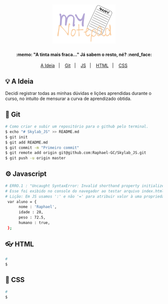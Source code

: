 <h1 align="center">
    <img alt="MyNotepadLogo" title="#MyNotepad" src=".github/mynotepad.svg" width="200px" />
</h1>

<h4 align="center"> 
  :memo: "A tinta mais fraca..." Já sabem o resto, né? :nerd_face:
</h4>

<p align="center">
  <a href="#-bulb-a-ideia">A Ideia</a>&nbsp;&nbsp;&nbsp;|&nbsp;&nbsp;&nbsp;
  <a href="#-ballon-git">Git</a>&nbsp;&nbsp;&nbsp;|&nbsp;&nbsp;&nbsp;
  <a href="#-gear-javascript">JS</a>&nbsp;&nbsp;&nbsp;|&nbsp;&nbsp;&nbsp;
  <a href="#-eyeglasses-html">HTML</a>&nbsp;&nbsp;&nbsp;|&nbsp;&nbsp;&nbsp;
  <a href="#-art-css">CSS</a>
</p>

## 💡 A Ideia

Decidi registrar todas as minhas dúvidas e lições aprendidas durante o curso, no intuito de mensurar a curva de aprendizado obtida.

## 🎈 Git

```bash
# Como criar e subir um repositório para o github pelo terminal.
$ echo "# Skylab_JS" >> README.md
$ git init
$ git add README.md
$ git commit -m "Primeiro commit"
$ git remote add origin git@github.com:Raphael-GC/Skylab_JS.git
$ git push -u origin master
```

## ⚙️ Javascript

```bash
# ERRO.1 : "Uncaught SyntaxError: Invalid shorthand property initializer"
# Esse foi exibido no console do navegador ao testar arquivo index.html 
# Lição: Em JS usamos ':' e não '=' para atribuir valor à uma propriedade de objeto; e finalizamos a linha com ',' ao #invés de  ';' 
 var aluno = {
      nome : 'Raphael',
      idade : 28,
      peso : 72.5,
      humano : true,
 };
```

## 👓 HTML

```bash
# 
$
```

## 🎨 CSS

```bash
# 
$
```